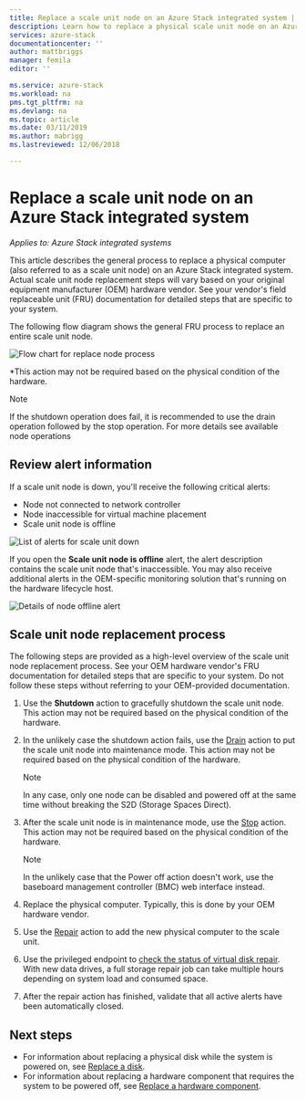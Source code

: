 ```yaml
---
title: Replace a scale unit node on an Azure Stack integrated system | Microsoft Docs
description: Learn how to replace a physical scale unit node on an Azure Stack integrated system.
services: azure-stack
documentationcenter: ''
author: mattbriggs
manager: femila
editor: ''

ms.service: azure-stack
ms.workload: na
pms.tgt_pltfrm: na
ms.devlang: na
ms.topic: article
ms.date: 03/11/2019
ms.author: mabrigg
ms.lastreviewed: 12/06/2018

---
```


# Replace a scale unit node on an Azure Stack integrated system

*Applies to: Azure Stack integrated systems*

This article describes the general process to replace a physical computer (also referred to as a scale unit node) on an Azure Stack integrated system. Actual scale unit node replacement steps will vary based on your original equipment manufacturer (OEM) hardware vendor. See your vendor's field replaceable unit (FRU) documentation for detailed steps that are specific to your system.

The following flow diagram shows the general FRU process to replace an entire scale unit node.

![Flow chart for replace node process](media/azure-stack-replace-node/replacenodeflow.png)

*This action may not be required based on the physical condition of the hardware.

> [!Note]  
> If the shutdown operation does fail, it is recommended to use the drain operation followed by the stop operation. For more details see available node operations  

## Review alert information

If a scale unit node is down, you'll receive the following critical alerts:

- Node not connected to network controller
- Node inaccessible for virtual machine placement
- Scale unit node is offline

![List of alerts for scale unit down](media/azure-stack-replace-node/nodedownalerts.png)

If you open the **Scale unit node is offline** alert, the alert description contains the scale unit node that's inaccessible. You may also receive additional alerts in the OEM-specific monitoring solution that's running on the hardware lifecycle host.

![Details of node offline alert](media/azure-stack-replace-node/nodeoffline.png)

## Scale unit node replacement process

The following steps are provided as a high-level overview of the scale unit node replacement process. See your OEM hardware vendor's FRU documentation for detailed steps that are specific to your system. Do not follow these steps without referring to your OEM-provided documentation.

1. Use the **Shutdown** action to gracefully shutdown the scale unit node. This action may not be required based on the physical condition of the hardware. 

2. In the unlikely case the shutdown action fails, use the [Drain](azure-stack-node-actions.md#drain) action to put the scale unit node into maintenance mode. This action may not be required based on the physical condition of the hardware.

   > [!NOTE]  
   > In any case, only one node can be disabled and powered off at the same time without breaking the S2D (Storage Spaces Direct).

3. After the scale unit node is in maintenance mode, use the [Stop](azure-stack-node-actions.md#stop) action. This action may not be required based on the physical condition of the hardware.

   > [!NOTE]  
   > In the unlikely case that the Power off action doesn't work, use the baseboard management controller (BMC) web interface instead.

4. Replace the physical computer. Typically, this is done by your OEM hardware vendor.
5. Use the [Repair](azure-stack-node-actions.md#repair) action to add the new physical computer to the scale unit.
6. Use the privileged endpoint to [check the status of virtual disk repair](azure-stack-replace-disk.md#check-the-status-of-virtual-disk-repair). With new data drives, a full storage repair job can take multiple hours depending on system load and consumed space.
7. After the repair action has finished, validate that all active alerts have been automatically closed.

## Next steps

- For information about replacing a physical disk while the system is powered on, see [Replace a disk](azure-stack-replace-disk.md). 
- For information about replacing a hardware component that requires the system to be powered off, see [Replace a hardware component](azure-stack-replace-component.md).
